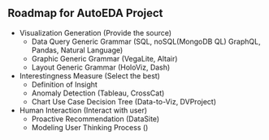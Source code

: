 ## Roadmap for AutoEDA Project

- Visualization Generation (Provide the source)
	- Data Query Generic Grammar (SQL, noSQL(MongoDB QL) GraphQL, Pandas, Natural Language)
	- Graphic Generic Grammar (VegaLite, Altair)
	- Layout Generic Grammar (HoloViz, Dash)
- Interestingness Measure (Select the best)
	- Definition of Insight
	- Anomaly Detection (Tableau, CrossCat)
	- Chart Use Case Decision Tree (Data-to-Viz, DVProject)
- Human Interaction (Interact with user)
	- Proactive Recommendation (DataSite)
	- Modeling User Thinking Process ()
